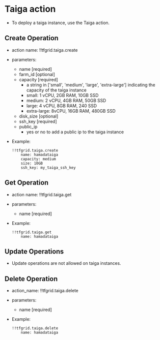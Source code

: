# Taiga action

- To deploy a taiga instance, use the Taiga action.

## Create Operation

- action name: !!tfgrid.taiga.create
- parameters:
  - name [required]
  - farm_id [optional]
  - capacity [required]
    - a string in ['small', 'medium', 'large', 'extra-large'] indicating the capacity of the taiga instance
    - small: 1 vCPU, 2GB RAM, 10GB SSD
    - medium: 2 vCPU, 4GB RAM, 50GB SSD
    - large: 4 vCPU, 8GB RAM, 240 SSD
    - extra-large: 8vCPU, 16GB RAM, 480GB SSD
  - disk_size [optional]
  - ssh_key [required]
  - public_ip
    - yes or no to add a public ip to the taiga instance

- Example:
  
  ```
  !!tfgrid.taiga.create
      name: hamadataiga
      capacity: medium
      size: 10GB
      ssh_key: my_taiga_ssh_key
  ```

## Get Operation

- action name: !!tfgrid.taiga.get
- parameters:
  - name [required]

- Example:
  
  ```
  !!tfgrid.taiga.get
      name: hamadataiga
  ```

## Update Operations

- Update operations are not allowed on taiga instances.
  
## Delete Operation

- action_name: !!tfgrid.taiga.delete
- parameters:
  - name [required]

- Example:
  
  ```
  !!tfgrid.taiga.delete
      name: hamadataiga
  ```
